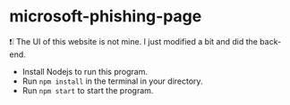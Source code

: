 # microsoft-phishing-page
❗❕ The UI of this website is not mine. I just modified a bit and did the back-end.

- Install Nodejs to run this program.
- Run ```npm install``` in the terminal in your directory.
- Run ```npm start``` to start the program.


